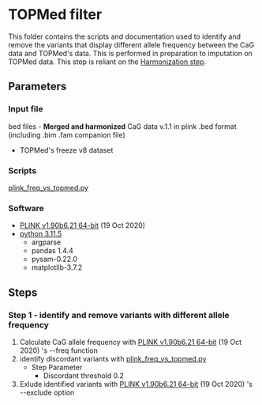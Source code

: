 # TOPMed filter
This folder contains the scripts and documentation used to identify and remove the variants that display different allele frequency between the CaG data and TOPMed's data. This is performed in preparation to imputation on TOPMed data. This step is reliant on the [Harmonization step](https://github.com/CERC-Genomic-Medicine/CARTaGENE_flagship_paper/tree/main/Genotype_processing/5_Harmonization/Harmonization_test).
  
## Parameters 
### Input file
bed files - **Merged and harmonized**  CaG data v.1.1 in plink .bed format (including .bim .fam companion file)
- TOPMed's freeze v8 dataset 
### Scripts
[plink_freq_vs_topmed.py](https://github.com/CERC-Genomic-Medicine/scripts/blob/master/plink_freq_vs_topmed.py)
### Software
- [PLINK v1.90b6.21 64-bit](https://www.cog-genomics.org/plink/) (19 Oct 2020)
- [python 3.11.5](https://www.python.org/downloads/release/python-3115/)
   - argparse
   - pandas 1.4.4
   - pysam-0.22.0
   - matplotlib-3.7.2

## Steps
### Step 1 - identify and remove variants with different allele frequency

1) Calculate CaG allele frequency with [PLINK v1.90b6.21 64-bit](https://www.cog-genomics.org/plink/) (19 Oct 2020) 's --freq function
2) identify discordant variants with [plink_freq_vs_topmed.py](https://github.com/CERC-Genomic-Medicine/scripts/blob/master/plink_freq_vs_topmed.py)
   - Step Parameter
     - Discordant threshold 0.2
3) Exlude identified variants with [PLINK v1.90b6.21 64-bit](https://www.cog-genomics.org/plink/) (19 Oct 2020) 's --exclude option
